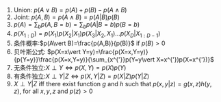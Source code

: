 1. Union:  $p(A \lor B) = p(A)+p(B)-p(A \land B)$
2. Joint: $p(A,B)=p(A \land B)=p(A\vert B)p(B)$
3. $p(A)=\sum_{b}{p(A,B=b)}=\sum_{b}{p(A\vert B=b)p(B=b)}$
4. $p(X_{1:D})=p(X_{1})p(X_{2}\vert X_{1})p(X_{3}\vert X_{2},X_{1})\dots p(X_{D}\vert X_{1:D-1})$
5. 条件概率:$p(A\vert B)=\frac{p(A,B)}{p(B)}$ if $p(B)>0$
6. 贝叶斯公式: $p(X=x\vert Y=y)=\frac{p(X=x,Y=y)}{p{Y=y}}\frac{p(X=x,Y=y)}{\sum_{x^{'}}p(Y=y\vert X=x^{'})p(X=x^{'})}$
7. 无条件独立:$X \perp Y \iff p(X,Y) = p(X)p(Y)$
8. 有条件独立:$X \perp Y\vert Z \iff p(X,Y\vert Z)=p(X\vert Z)p(Y\vert Z)$
9. $X \perp Y\vert Z$ iff there exist function $g$ and $h$ such that $p(x,y\vert z)=g(x,z)h(y,z)$, for all $x,y,z$ and $p(z)>0$
